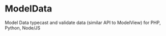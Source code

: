 # ModelData


Model Data typecast and validate data (similar API to ModelView) for PHP, Python, Node/JS
